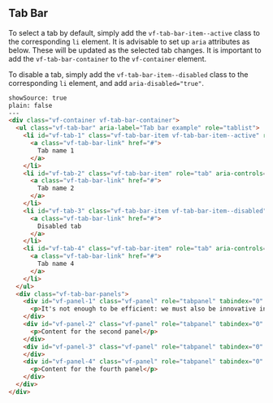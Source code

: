 ## Tab Bar

To select a tab by default, simply add the `vf-tab-bar-item--active` class to the corresponding `li` element. It is advisable to set up `aria` attributes as below. These will be updated as the selected tab changes. It is important to add the `vf-tab-bar-container` to the `vf-container` element.

To disable a tab, simply add the `vf-tab-bar-item--disabled` class to the corresponding `li` element, and add `aria-disabled="true"`.


```html
showSource: true
plain: false
---
<div class="vf-container vf-tab-bar-container">
  <ul class="vf-tab-bar" aria-label="Tab bar example" role="tablist">
    <li id="vf-tab-1" class="vf-tab-bar-item vf-tab-bar-item--active" role="tab" aria-controls="vf-panel-1" aria-selected="true" tabindex="0">
      <a class="vf-tab-bar-link" href="#">
        Tab name 1
      </a>
    </li>
    <li id="vf-tab-2" class="vf-tab-bar-item" role="tab" aria-controls="vf-panel-2" aria-selected="false" tabindex="-1">
      <a class="vf-tab-bar-link" href="#">
        Tab name 2
      </a>
    </li>
    <li id="vf-tab-3" class="vf-tab-bar-item vf-tab-bar-item--disabled" role="tab" aria-disabled="true" tabindex="-1">
      <a class="vf-tab-bar-link" href="#">
        Disabled tab
      </a>
    </li>
    <li id="vf-tab-4" class="vf-tab-bar-item" role="tab" aria-controls="vf-panel-4" aria-selected="false" tabindex="-1">
      <a class="vf-tab-bar-link" href="#">
        Tab name 4
      </a>
    </li>
  </ul>
  <div class="vf-tab-bar-panels">
    <div id="vf-panel-1" class="vf-panel" role="tabpanel" tabindex="0" aria-labelledby="vf-tab-1">
      <p>It's not enough to be efficient: we must also be innovative in our ways of working.</p>
    </div>
    <div id="vf-panel-2" class="vf-panel" role="tabpanel" tabindex="0" aria-labelledby="vf-tab-2" hidden>
      <p>Content for the second panel</p>
    </div>
    <div id="vf-panel-3" class="vf-panel" role="tabpanel" tabindex="0" aria-labelledby="vf-tab-3" hidden>
    </div>
    <div id="vf-panel-4" class="vf-panel" role="tabpanel" tabindex="0" aria-labelledby="vf-tab-4" hidden>
      <p>Content for the fourth panel</p>
    </div>
  </div>
</div>
```